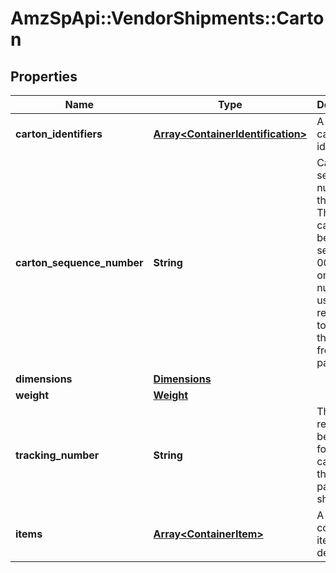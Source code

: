 # AmzSpApi::VendorShipments::Carton

## Properties
Name | Type | Description | Notes
------------ | ------------- | ------------- | -------------
**carton_identifiers** | [**Array&lt;ContainerIdentification&gt;**](ContainerIdentification.md) | A list of carton identifiers. | [optional] 
**carton_sequence_number** | **String** | Carton sequence number for the carton. The first carton will be 001, the second 002, and so on. This number is used as a reference to refer to this carton from the pallet level. | 
**dimensions** | [**Dimensions**](Dimensions.md) |  | [optional] 
**weight** | [**Weight**](Weight.md) |  | [optional] 
**tracking_number** | **String** | This is required to be provided for every carton in the small parcel shipments. | [optional] 
**items** | [**Array&lt;ContainerItem&gt;**](ContainerItem.md) | A list of container item details. | 

